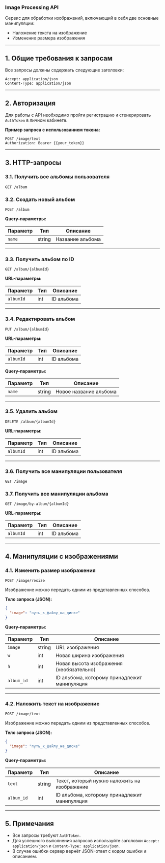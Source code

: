 ### Image Processing API  

Сервис для обработки изображений, включающий в себя две основные манипуляции:  
- Наложение текста на изображение  
- Изменение размера изображения  

---

## 1. Общие требования к запросам  

Все запросы должны содержать следующие заголовки:  

```http
Accept: application/json  
Content-Type: application/json  
```

---

## 2. Авторизация  

Для работы с API необходимо пройти регистрацию и сгенерировать `AuthToken` в личном кабинете.  

**Пример запроса с использованием токена:**  
```http
POST /image/text  
Authorization: Bearer {{your_token}}  
```

---

## 3. HTTP-запросы  

### 3.1. Получить все альбомы пользователя  
```http
GET /album
```

### 3.2. Создать новый альбом  
```http
POST /album
```
**Query-параметры:**  

| Параметр | Тип     | Описание         |
|----------|--------|-----------------|
| `name`   | string | Название альбома |

---

### 3.3. Получить альбом по ID  
```http
GET /album/{albumId}
```
**URL-параметры:**  

| Параметр   | Тип  | Описание  |
|------------|------|----------|
| `albumId` | int  | ID альбома |

---

### 3.4. Редактировать альбом  
```http
PUT /album/{albumId}
```
**URL-параметры:**  

| Параметр   | Тип  | Описание  |
|------------|------|----------|
| `albumId` | int  | ID альбома |

**Query-параметры:**  

| Параметр | Тип     | Описание               |
|----------|--------|-----------------------|
| `name`   | string | Новое название альбома |

---

### 3.5. Удалить альбом  
```http
DELETE /album/{albumId}
```
**URL-параметры:**  

| Параметр   | Тип  | Описание  |
|------------|------|----------|
| `albumId` | int  | ID альбома |

---

### 3.6. Получить все манипуляции пользователя  
```http
GET /image
```

### 3.7. Получить все манипуляции альбома  
```http
GET /image/by-album/{albumId}
```
**URL-параметры:**  

| Параметр   | Тип  | Описание  |
|------------|------|----------|
| `albumId` | int  | ID альбома |

---

## 4. Манипуляции с изображениями  

### 4.1. Изменить размер изображения  
```http
POST /image/resize
```
Изображение можно передать одним из представленных способов.  

**Тело запроса (JSON):**  
```json
{
  "image": "путь_к_файлу_на_диске"
}
```
**Query-параметры:**  

| Параметр   | Тип     | Описание                                  |
|------------|--------|------------------------------------------|
| `image`    | string | URL изображения                         |
| `w`        | int    | Новая ширина изображения                |
| `h`        | int    | Новая высота изображения (необязательно) |
| `album_id` | int    | ID альбома, которому принадлежит манипуляция |

---

### 4.2. Наложить текст на изображение  
```http
POST /image/text
```
Изображение можно передать одним из представленных способов.  

**Тело запроса (JSON):**  
```json
{
  "image": "путь_к_файлу_на_диске"
}
```
**Query-параметры:**  

| Параметр   | Тип     | Описание                                  |
|------------|--------|------------------------------------------|
| `text`     | string | Текст, который нужно наложить на изображение |
| `album_id` | int    | ID альбома, которому принадлежит манипуляция |

---

## 5. Примечания  

- Все запросы требуют `AuthToken`.  
- Для успешного выполнения запросов используйте заголовки `Accept: application/json` и `Content-Type: application/json`.  
- В случае ошибки сервер вернёт JSON-ответ с кодом ошибки и описанием.  
